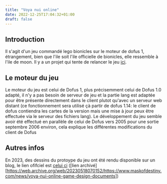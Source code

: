 ```yaml
---
title: "Voya nui online"
date: 2022-12-25T17:04:32+01:00
draft: false
---
```


## Introduction
Il s'agit d'un jeu commandé lego bionicles sur le moteur de dofus 1, étrangement, bien que l'ile soit l'ile officielle de bionicles, elle ressemble à l'ile de moon.
Il y a un projet qui tente de relancer le jeu [ici](https://github.com/ProjectBrick/voya-nui-online-game).

## Le moteur du jeu

Le moteur du jeu est celui de Dofus 1, plus précisemment celui de Dofus 1.0 adapté, il n'y a pas besoin de serveur de jeu et la partie lang est adaptée pour être présente directement dans le client plutot qu'avec un serveur web distant (ce fonctionnement sera utilisé çà partir de dofus 1.14: le client de dofus contiendra les cartes  de la version mais une mise à jour peux être effectuée via le serveur des fichiers lang). Le développement du jeu semble avoir été effectué en parallèle de celui de Dofus vers 2005 pour une sortie septembre 2006 environ, cela explique les différentes modifications du client de Dofus


## Autres infos

En 2023, des dessins du protoype du jeu ont été rendu disponible sur un blog, le lien ofifciel est [celui ci](https://www.maskofdestiny.com/news/voya-nui-online-game-design-documents) ([lien archivé][https://web.archive.org/web/20230518070152/https://www.maskofdestiny.com/news/voya-nui-online-game-design-documents])